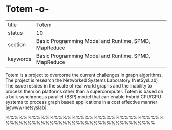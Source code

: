 # Totem -o-


|          |                                                      |
| -------- | ---------------------------------------------------- |
| title    | Totem                                                | 
| status   | 10                                                   |
| section  | Basic Programming Model and Runtime, SPMD, MapReduce |
| keywords | Basic Programming Model and Runtime, SPMD, MapReduce |



Totem is a project to overcome the current challenges in graph
algorithms.  The project is research the Networked Systems Laboratory
(NetSysLab) The issue resides in the scale of real world graphs and
the inability to process them on platforms other than a supercomputer.
Totem is based on a bulk synchronous parallel (BSP) model that can
enable hybrid CPU/GPU systems to process graph based applications in a
cost effective manner [@www-netsyslab].




%%%%%%%%%%%%%%%%%%%%%%%%%%%%%%%%%%%%%%%%%%%%%%%%%%%%%%%%%%%%%%%%%%%%%%
